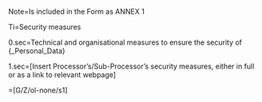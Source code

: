 Note=Is included in the Form as ANNEX 1

Ti=Security measures

0.sec=Technical and organisational measures to ensure the security of {_Personal_Data}

1.sec=[Insert Processor’s/Sub-Processor’s security measures, either in full or as a link to relevant webpage] 

=[G/Z/ol-none/s1]


